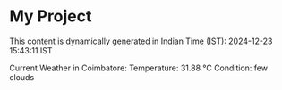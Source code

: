 # My Project

This content is dynamically generated in Indian Time (IST): 2024-12-23 15:43:11 IST


Current Weather in Coimbatore:
Temperature: 31.88 °C
Condition: few clouds
